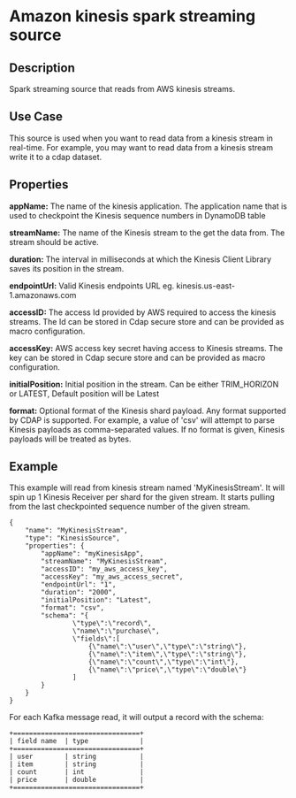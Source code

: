 # Amazon kinesis spark streaming source

Description
-----------
Spark streaming source that reads from AWS kinesis streams.

Use Case
--------
This source is used when you want to read data from a kinesis stream in real-time. For example, you may want to read
data from a kinesis stream write it to a cdap dataset.

Properties
----------
**appName:** The name of the kinesis application. The application name that is used to checkpoint the Kinesis sequence
numbers in DynamoDB table

**streamName:** The name of the Kinesis stream to the get the data from. The stream should be active.

**duration:** The interval in milliseconds at which the Kinesis Client Library saves its position in the stream.

**endpointUrl:** Valid Kinesis endpoints URL eg. kinesis.us-east-1.amazonaws.com

**accessID:** The access Id provided by AWS required to access the kinesis streams. The Id can be stored in Cdap secure
store and can be provided as macro configuration.

**accessKey:** AWS access key secret having access to Kinesis streams. The key can be stored in Cdap secure store and
can be provided as macro configuration.

**initialPosition:** Initial position in the stream. Can be either TRIM_HORIZON or LATEST, Default position will be
Latest

**format:** Optional format of the Kinesis shard payload. Any format supported by CDAP is supported. For example, a
value of 'csv' will attempt to parse Kinesis payloads as comma-separated values. If no format is given, Kinesis payloads
will be treated as bytes.

Example
-------
This example will read from kinesis stream named 'MyKinesisStream'. It will spin up 1 Kinesis Receiver per shard for the
given stream. It starts pulling from the last checkpointed sequence number of the given stream.

    {
        "name": "MyKinesisStream",
        "type": "KinesisSource",
        "properties": {
            "appName": "myKinesisApp",
            "streamName": "MyKinesisStream",
            "accessID": "my_aws_access_key",
            "accessKey": "my_aws_access_secret",
            "endpointUrl": "1",
            "duration": "2000",
            "initialPosition": "Latest",
            "format": "csv",
            "schema": "{
                    \"type\":\"record\",
                    \"name\":\"purchase\",
                    \"fields\":[
                        {\"name\":\"user\",\"type\":\"string\"},
                        {\"name\":\"item\",\"type\":\"string\"},
                        {\"name\":\"count\",\"type\":\"int\"},
                        {\"name\":\"price\",\"type\":\"double\"}
                    ]
            }
        }
    }

For each Kafka message read, it will output a record with the schema:

    +================================+
    | field name  | type             |
    +================================+
    | user        | string           |
    | item        | string           |
    | count       | int              |
    | price       | double           |
    +================================+
